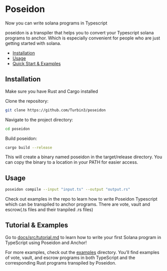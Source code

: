 # Poseidon

Now you can write solana programs in Typescript

poseidon is a transpiler that helps you to convert your Typescript solana programs to anchor. Which is especially convenient for people who are just getting started with solana.

- [Installation](#installation)
- [Usage](#usage)
- [Quick Start & Examples](#quick-start--examples)

## Installation

Make sure you have Rust and Cargo installed

Clone the repository:

```sh
git clone https://github.com/Turbin3/poseidon
```

Navigate to the project directory:

```sh
cd poseidon
```

Build poseidon:

```sh
cargo build --release
```

This will create a binary named poseidon in the target/release directory. You can copy the binary to a location in your PATH for easier access.

## Usage

```sh
poseidon compile --input "input.ts" --output "output.rs"
```

Check out examples in the repo to learn how to write Poseidon Typescript which can be transpiled to anchor programs. There are vote, vault and escrow(.ts files and their tranpiled .rs files)

## Tutorial & Examples

Go to [docs/src/tutorial.md](./docs/src/tutorial.md) to learn how to write your first Solana program in TypeScript using Poseidon and Anchor!

For more examples, check out the [examples](./examples) directory. You’ll find examples of vote, vault, and escrow programs in both TypeScript and the corresponding Rust programs transpiled by Poseidon.
